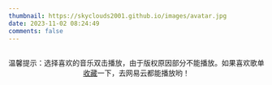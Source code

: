 ```yaml
---
thumbnail: https://skyclouds2001.github.io/images/avatar.jpg
date: 2023-11-02 08:24:49
comments: false
---
```


<link rel="stylesheet" href="https://cdn.jsdelivr.net/npm/aplayer/dist/APlayer.min.css">
<script src="https://cdn.jsdelivr.net/npm/aplayer/dist/APlayer.min.js"></script>
<script src="https://cdn.jsdelivr.net/npm/meting@2/dist/Meting.min.js"></script>
<meting-js style="width: auto; height: 2000px;"
  server="netease"
  type="playlist"
  id="4368985"
  theme="#2980b9"
  loop="all"
  autoplay="false"
  order="list"
  storageName="aplayer-setting"
  lrctype= 0
  list-max-height="800px"
></meting-js>

<p style="text-align: center; margin-top: 30px">
  <span style="font-size: 14px">
    温馨提示：选择喜欢的音乐双击播放，由于版权原因部分不能播放。如果喜欢歌单<a href="https://music.163.com/#/user/home?id=3354970" target="_blank" rel="noopener">收藏</a>一下，去网易云都能播放哟！
  </span>
</p>
